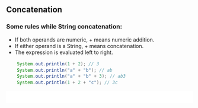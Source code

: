 ## Concatenation

### Some rules while String concatenation: 
- If both operands are numeric, + means numeric addition.
- If either operand is a String, + means concatenation.
- The expression is evaluated left to right.

```java
    System.out.println(1 + 2); // 3
    System.out.println("a" + "b"); // ab
    System.out.println("a" + "b" + 3); // ab3
    System.out.println(1 + 2 + "c"); // 3c
```

![image info](../../resources/images/string-concat.svg)
